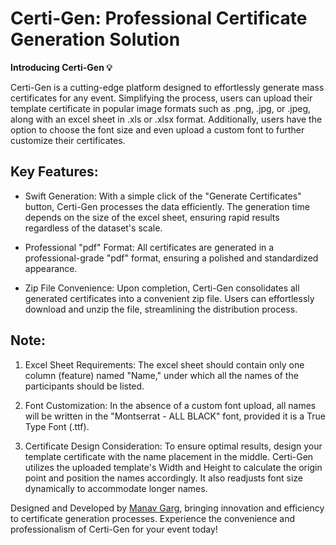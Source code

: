 # Certi-Gen: Professional Certificate Generation Solution

**Introducing Certi-Gen 💡**

Certi-Gen is a cutting-edge platform designed to effortlessly generate mass certificates for any event. Simplifying the process, users can upload their template certificate in popular image formats such as .png, .jpg, or .jpeg, along with an excel sheet in .xls or .xlsx format. Additionally, users have the option to choose the font size and even upload a custom font to further customize their certificates.

## Key Features:

- Swift Generation: With a simple click of the "Generate Certificates" button, Certi-Gen processes the data efficiently. The generation time depends on the size of the excel sheet, ensuring rapid results regardless of the dataset's scale.

- Professional "pdf" Format: All certificates are generated in a professional-grade "pdf" format, ensuring a polished and standardized appearance.

- Zip File Convenience: Upon completion, Certi-Gen consolidates all generated certificates into a convenient zip file. Users can effortlessly download and unzip the file, streamlining the distribution process.

## Note:

1. Excel Sheet Requirements: The excel sheet should contain only one column (feature) named "Name," under which all the names of the participants should be listed.

2. Font Customization: In the absence of a custom font upload, all names will be written in the "Montserrat - ALL BLACK" font, provided it is a True Type Font (.ttf).

3. Certificate Design Consideration: To ensure optimal results, design your template certificate with the name placement in the middle. Certi-Gen utilizes the uploaded template's Width and Height to calculate the origin point and position the names accordingly. It also readjusts font size dynamically to accommodate longer names.

Designed and Developed by [Manav Garg](https://github.com/manavvgarg), bringing innovation and efficiency to certificate generation processes. Experience the convenience and professionalism of Certi-Gen for your event today!
